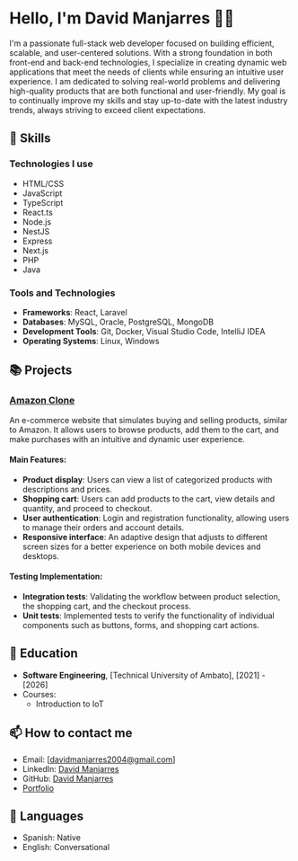 # Hello, I'm David Manjarres 👨‍💻

I'm a passionate full-stack web developer focused on building efficient, scalable, and user-centered solutions. With a strong foundation in both front-end and back-end technologies, I specialize in creating dynamic web applications that meet the needs of clients while ensuring an intuitive user experience. I am dedicated to solving real-world problems and delivering high-quality products that are both functional and user-friendly. My goal is to continually improve my skills and stay up-to-date with the latest industry trends, always striving to exceed client expectations.

## 🔧 Skills

### Technologies I use
- HTML/CSS
- JavaScript
- TypeScript
- React.ts
- Node.js
- NestJS
- Express
- Next.js
- PHP
- Java

### Tools and Technologies
- **Frameworks**: React, Laravel
- **Databases**: MySQL, Oracle, PostgreSQL, MongoDB
- **Development Tools**: Git, Docker, Visual Studio Code, IntelliJ IDEA
- **Operating Systems**: Linux, Windows

## 📚 Projects

### [Amazon Clone](https://copying-amazon.vercel.app/)
An e-commerce website that simulates buying and selling products, similar to Amazon. It allows users to browse products, add them to the cart, and make purchases with an intuitive and dynamic user experience.

#### Main Features:
- **Product display**: Users can view a list of categorized products with descriptions and prices.
- **Shopping cart**: Users can add products to the cart, view details and quantity, and proceed to checkout.
- **User authentication**: Login and registration functionality, allowing users to manage their orders and account details.
- **Responsive interface**: An adaptive design that adjusts to different screen sizes for a better experience on both mobile devices and desktops.

#### Testing Implementation:
- **Integration tests**: Validating the workflow between product selection, the shopping cart, and the checkout process.
- **Unit tests**: Implemented tests to verify the functionality of individual components such as buttons, forms, and shopping cart actions.

## 🌱 Education

- **Software Engineering**, [Technical University of Ambato], [2021] - [2026]
- Courses: 
  - Introduction to IoT

<!-- 
## 💼 Experience

### [Job or Freelance Project Name]
[Start Date] - [End Date or Present]
- Description of the work and achievements.
- Technologies used.

### [Company or Project Name]
[Start Date] - [End Date or Present]
- Description of the work done.
- Technologies used. 
-->

## 📫 How to contact me

- Email: [davidmanjarres2004@gmail.com]
- LinkedIn: [David Manjarres](www.linkedin.com/in/david-manjarres-quintero-056823211)
- GitHub: [David Manjarres](https://github.com/DRTX2)
- [Portfolio](https://cv-eta-pink.vercel.app/)
## 📜 Languages
- Spanish: Native
- English: Conversational
